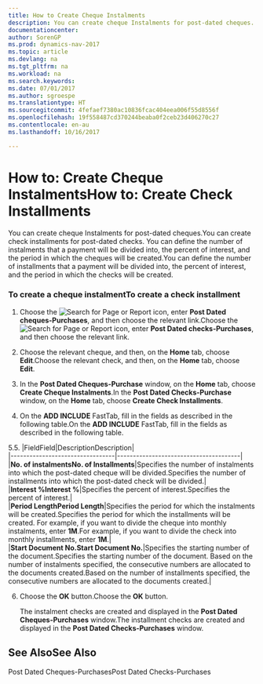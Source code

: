 ```yaml
---
title: How to Create Cheque Instalments
description: You can create cheque Instalments for post-dated cheques. You can define the number of instalments that a payment will be divided into, the percent of interest, and the period in which the cheques will be created.
documentationcenter: 
author: SorenGP
ms.prod: dynamics-nav-2017
ms.topic: article
ms.devlang: na
ms.tgt_pltfrm: na
ms.workload: na
ms.search.keywords: 
ms.date: 07/01/2017
ms.author: sgroespe
ms.translationtype: HT
ms.sourcegitcommit: 4fefaef7380ac10836fcac404eea006f55d8556f
ms.openlocfilehash: 19f558487cd370244beaba0f2ceb23d406270c27
ms.contentlocale: en-au
ms.lasthandoff: 10/16/2017

---
```

# <a name="how-to-create-check-installments"></a><span data-ttu-id="64bed-104">How to: Create Cheque Instalments</span><span class="sxs-lookup"><span data-stu-id="64bed-104">How to: Create Check Installments</span></span>
<span data-ttu-id="64bed-105">You can create cheque Instalments for post-dated cheques.</span><span class="sxs-lookup"><span data-stu-id="64bed-105">You can create check installments for post-dated checks.</span></span> <span data-ttu-id="64bed-106">You can define the number of instalments that a payment will be divided into, the percent of interest, and the period in which the cheques will be created.</span><span class="sxs-lookup"><span data-stu-id="64bed-106">You can define the number of installments that a payment will be divided into, the percent of interest, and the period in which the checks will be created.</span></span>  
  
### <a name="to-create-a-check-installment"></a><span data-ttu-id="64bed-107">To create a cheque instalment</span><span class="sxs-lookup"><span data-stu-id="64bed-107">To create a check installment</span></span>  
  
1.  <span data-ttu-id="64bed-108">Choose the ![Search for Page or Report](media/ui-search/search_small.png "Search for Page or Report icon") icon, enter **Post Dated cheques-Purchases**, and then choose the relevant link.</span><span class="sxs-lookup"><span data-stu-id="64bed-108">Choose the ![Search for Page or Report](media/ui-search/search_small.png "Search for Page or Report icon") icon, enter **Post Dated checks-Purchases**, and then choose the relevant link.</span></span>  
  
2.  <span data-ttu-id="64bed-109">Choose the relevant cheque, and then, on the **Home** tab, choose **Edit**.</span><span class="sxs-lookup"><span data-stu-id="64bed-109">Choose the relevant check, and then, on the **Home** tab, choose **Edit**.</span></span>  
  
3.  <span data-ttu-id="64bed-110">In the **Post Dated Cheques-Purchase** window, on the **Home** tab, choose **Create Cheque Instalments**.</span><span class="sxs-lookup"><span data-stu-id="64bed-110">In the **Post Dated Checks-Purchase** window, on the **Home** tab, choose **Create Check Installments**.</span></span>  
  
4.  <span data-ttu-id="64bed-111">On the **ADD INCLUDE<!--[!INCLUDE[bp_optionsheading](../../includes/bp_optionsheading_md.md)]-->** FastTab, fill in the fields as described in the following table.</span><span class="sxs-lookup"><span data-stu-id="64bed-111">On the **ADD INCLUDE<!--[!INCLUDE[bp_optionsheading](../../includes/bp_optionsheading_md.md)]-->** FastTab, fill in the fields as described in the following table.</span></span>  
  
<span data-ttu-id="64bed-112">5.</span><span class="sxs-lookup"><span data-stu-id="64bed-112">5.</span></span>  |<span data-ttu-id="64bed-113">Field</span><span class="sxs-lookup"><span data-stu-id="64bed-113">Field</span></span>|<span data-ttu-id="64bed-114">Description</span><span class="sxs-lookup"><span data-stu-id="64bed-114">Description</span></span>|  
    |---------------------------------|---------------------------------------|  
    |<span data-ttu-id="64bed-115">**No. of instalments**</span><span class="sxs-lookup"><span data-stu-id="64bed-115">**No. of Installments**</span></span>|<span data-ttu-id="64bed-116">Specifies the number of instalments into which the post-dated cheque will be divided.</span><span class="sxs-lookup"><span data-stu-id="64bed-116">Specifies the number of installments into which the post-dated check will be divided.</span></span>|  
    |<span data-ttu-id="64bed-117">**Interest %**</span><span class="sxs-lookup"><span data-stu-id="64bed-117">**Interest %**</span></span>|<span data-ttu-id="64bed-118">Specifies the percent of interest.</span><span class="sxs-lookup"><span data-stu-id="64bed-118">Specifies the percent of interest.</span></span>|  
    |<span data-ttu-id="64bed-119">**Period Length**</span><span class="sxs-lookup"><span data-stu-id="64bed-119">**Period Length**</span></span>|<span data-ttu-id="64bed-120">Specifies the period for which the instalments will be created.</span><span class="sxs-lookup"><span data-stu-id="64bed-120">Specifies the period for which the installments will be created.</span></span> <span data-ttu-id="64bed-121">For example, if you want to divide the cheque into monthly instalments, enter **1M**.</span><span class="sxs-lookup"><span data-stu-id="64bed-121">For example, if you want to divide the check into monthly installments, enter **1M**.</span></span>|  
    |<span data-ttu-id="64bed-122">**Start Document No.**</span><span class="sxs-lookup"><span data-stu-id="64bed-122">**Start Document No.**</span></span>|<span data-ttu-id="64bed-123">Specifies the starting number of the document.</span><span class="sxs-lookup"><span data-stu-id="64bed-123">Specifies the starting number of the document.</span></span> <span data-ttu-id="64bed-124">Based on the number of instalments specified, the consecutive numbers are allocated to the documents created.</span><span class="sxs-lookup"><span data-stu-id="64bed-124">Based on the number of installments specified, the consecutive numbers are allocated to the documents created.</span></span>|  
  
6.  <span data-ttu-id="64bed-125">Choose the **OK** button.</span><span class="sxs-lookup"><span data-stu-id="64bed-125">Choose the **OK** button.</span></span>  
  
     <span data-ttu-id="64bed-126">The instalment checks are created and displayed in the **Post Dated Cheques-Purchases** window.</span><span class="sxs-lookup"><span data-stu-id="64bed-126">The installment checks are created and displayed in the **Post Dated Checks-Purchases** window.</span></span>  
  
## <a name="see-also"></a><span data-ttu-id="64bed-127">See Also</span><span class="sxs-lookup"><span data-stu-id="64bed-127">See Also</span></span>  
 <span data-ttu-id="64bed-128">Post Dated Cheques-Purchases</span><span class="sxs-lookup"><span data-stu-id="64bed-128">Post Dated Checks-Purchases</span></span>
